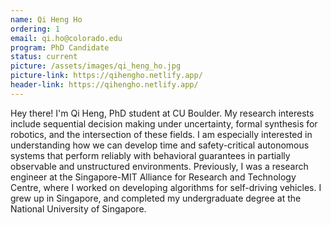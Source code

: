 ```yaml
---
name: Qi Heng Ho
ordering: 1
email: qi.ho@colorado.edu
program: PhD Candidate
status: current
picture: /assets/images/qi_heng_ho.jpg 
picture-link: https://qihengho.netlify.app/
header-link: https://qihengho.netlify.app/
---
```


Hey there! I'm Qi Heng, PhD student at CU Boulder. My research interests include sequential decision making under uncertainty, formal synthesis for robotics, and the intersection of these fields. I am especially interested in understanding how we can develop time and safety-critical autonomous systems that perform reliably with behavioral guarantees in partially observable and unstructured environments. Previously, I was a research engineer at the Singapore-MIT Alliance for Research and Technology Centre, where I worked on developing algorithms for self-driving vehicles. I grew up in Singapore, and completed my undergraduate degree at the National University of Singapore.
